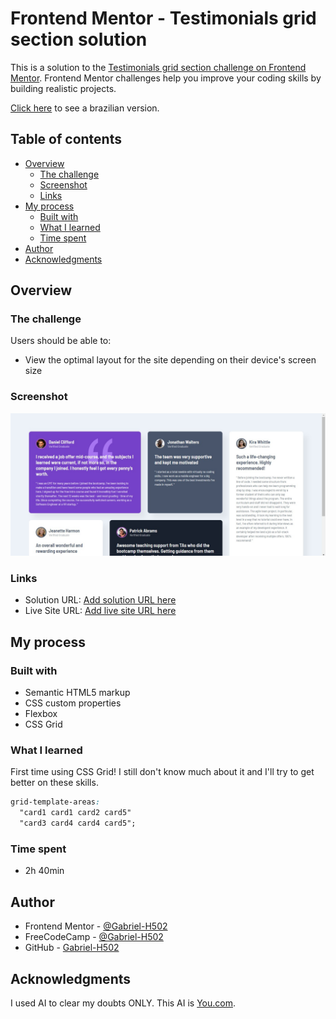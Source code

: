 # Frontend Mentor - Testimonials grid section solution

This is a solution to the [Testimonials grid section challenge on Frontend Mentor](https://www.frontendmentor.io/challenges/testimonials-grid-section-Nnw6J7Un7). Frontend Mentor challenges help you improve your coding skills by building realistic projects. 

[Click here](README-br.md) to see a brazilian version.

## Table of contents

- [Overview](#overview)
  - [The challenge](#the-challenge)
  - [Screenshot](#screenshot)
  - [Links](#links)
- [My process](#my-process)
  - [Built with](#built-with)
  - [What I learned](#what-i-learned)
  - [Time spent](#time-spent)
- [Author](#author)
- [Acknowledgments](#acknowledgments)

## Overview

### The challenge

Users should be able to:

- View the optimal layout for the site depending on their device's screen size

### Screenshot

![](./images/screenshot.jpg)

### Links

- Solution URL: [Add solution URL here](https://www.frontendmentor.io/solutions/testimonial-grid-section-LeZVR-owA0)
- Live Site URL: [Add live site URL here](https://gabriel-h502.github.io/testimonials-grid-section/)

## My process

### Built with

- Semantic HTML5 markup
- CSS custom properties
- Flexbox
- CSS Grid

### What I learned

First time using CSS Grid! I still don't know much about it and I'll try to get better on these skills.

```css
grid-template-areas: 
  "card1 card1 card2 card5"
  "card3 card4 card4 card5";
```

### Time spent

- 2h 40min

## Author

- Frontend Mentor - [@Gabriel-H502](https://www.frontendmentor.io/profile/Gabriel-H502)
- FreeCodeCamp - [@Gabriel-H502](https://www.freecodecamp.org/Gabriel-H502) 
- GitHub - [Gabriel-H502](https://github.com/Gabriel-H502)


## Acknowledgments

I used AI to clear my doubts ONLY. This AI is [You.com](https://you.com/). 